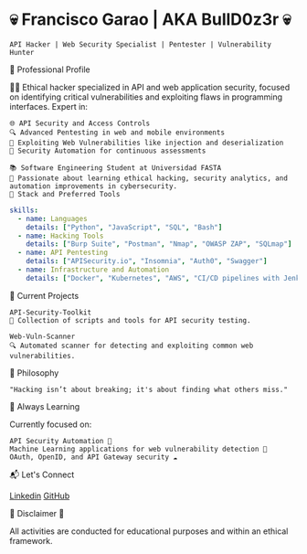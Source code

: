 # 💀 Francisco Garao | AKA BullD0z3r 💀
```
API Hacker | Web Security Specialist | Pentester | Vulnerability Hunter
```
💼 Professional Profile

🕵️‍♂️ Ethical hacker specialized in API and web application security, focused on identifying critical vulnerabilities and exploiting flaws in programming interfaces. Expert in:

```
🌐 API Security and Access Controls
🔍 Advanced Pentesting in web and mobile environments
🧩 Exploiting Web Vulnerabilities like injection and deserialization
🔧 Security Automation for continuous assessments

📚 Software Engineering Student at Universidad FASTA
🧠 Passionate about learning ethical hacking, security analytics, and automation improvements in cybersecurity.
🔧 Stack and Preferred Tools
```
```yaml
skills:
  - name: Languages
    details: ["Python", "JavaScript", "SQL", "Bash"]
  - name: Hacking Tools
    details: ["Burp Suite", "Postman", "Nmap", "OWASP ZAP", "SQLmap"]
  - name: API Pentesting
    details: ["APISecurity.io", "Insomnia", "Auth0", "Swagger"]
  - name: Infrastructure and Automation
    details: ["Docker", "Kubernetes", "AWS", "CI/CD pipelines with Jenkins"]
```
📂 Current Projects

    API-Security-Toolkit
    🔐 Collection of scripts and tools for API security testing.

    Web-Vuln-Scanner
    🔍 Automated scanner for detecting and exploiting common web vulnerabilities.

📜 Philosophy

    "Hacking isn’t about breaking; it's about finding what others miss."

🚀 Always Learning

Currently focused on:
```
API Security Automation 🔄
Machine Learning applications for web vulnerability detection 🤖
OAuth, OpenID, and API Gateway security ☁️
```
📬 Let's Connect 

[Linkedin](https://www.linkedin.com/in/agustin-francisco-garao-6041b1331)
[GitHub](https://github.com/FranGarao)

🚨 Disclaimer 🚨

All activities are conducted for educational purposes and within an ethical framework.
